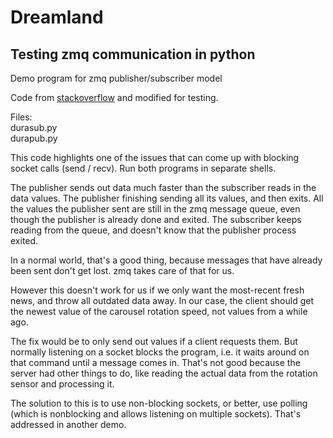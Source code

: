 Dreamland
=========
## Testing zmq communication in python

Demo program for zmq publisher/subscriber model

Code from [stackoverflow](http://stackoverflow.com/questions/8092473/zeromq-high-water-mark-doesnt-work) and modified for testing.

Files:  
durasub.py  
durapub.py

 
This code highlights one of the issues that can come up with blocking socket calls (send / recv). Run both programs in separate shells. 

The publisher sends out data much faster than the subscriber reads in the data values. The publisher finishing sending all its values, and then exits. All the values the publisher sent are still in the zmq message queue, even though the publisher is already done and exited. The subscriber keeps reading from the queue, and doesn't know that the publisher process exited.

In a normal world, that's a good thing, because messages that have already been sent don't get lost. zmq takes care of that for us. 

However this doesn't work for us if we only want the most-recent fresh news, and throw all outdated data away. In our case, the client should get the newest value of the carousel rotation speed, not values from a while ago.

The fix would be to only send out values if a client requests them. But normally listening on a socket blocks the program, i.e. it waits around on that command until a message comes in. That's not good because the server had other things to do, like reading the actual data from the rotation sensor and processing it.

The solution to this is to use non-blocking sockets, or better, use polling (which is nonblocking and allows listening on multiple sockets). That's addressed in another demo.

